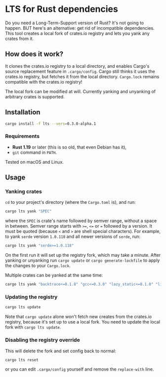 # LTS for Rust dependencies

Do you need a Long-Term-Support version of Rust? It's not going to happen. BUT here's an alternative: get rid of incompatible dependencies. This tool creates a local fork of crates.io registry and lets you yank any crates from it.

## How does it work?

It clones the crates.io registry to a local directory, and enables Cargo's source replacement feature in `.cargo/config`. Cargo still thinks it uses the crates.io registry, but fetches it from the local directory. `Cargo.lock` remains compatible with the crates.io registry!

The local fork can be modified at will. Currently yanking and unyanking of arbitrary crates is supported.

## Installation

```sh
cargo install -f lts --vers=0.3.0-alpha.1
```

### Requirements

 * **Rust 1.19** or later (this is so old, that even Debian has it),
 * `git` command in `PATH`.

Tested on macOS and Linux.

## Usage

### Yanking crates

`cd` to your project's directory (where the `Cargo.toml` is), and run:

```sh
cargo lts yank "SPEC"
```

where the `SPEC` is crate's name followed by semver range, without a space in between. Semver range starts with `>=`, `<=` or `=` followed by a version. It must be quoted (because `<` and `>` are shell special characters). For example, to yank `serde` version `1.0.118` and all newer versions of `serde`, run:

```sh
cargo lts yank "serde>=1.0.118"
```

On the first run it will set up the registry fork, which may take a minute. After yanking or unyanking run `cargo update` or `cargo generate-lockfile` to apply the changes to your `Cargo.lock`.

Multiple crates can be yanked at the same time:

```sh
cargo lts yank "backtrace<=0.1.8" "gcc<=0.3.0" "lazy_static<=0.1.0" "libc^0.1.0" "mio<=0.3.7" "mio=0.6.0" "nix=0.5.0" "num<=0.1.25" "pkg-config<=0.3.2" "rand<=0.3.8" "rustc-serialize<=0.3.21" "semver<=0.1.5" "void<=0.0.4" "winapi<=0.1.17"
```

### Updating the registry

```sh
cargo lts update
```

Note that `cargo update` alone won't fetch new creates from the crates.io registry, because it's set up to use a local fork. You need to update the local fork with `cargo lts update`.


### Disabling the registry override

This will delete the fork and set config back to normal:

```sh
cargo lts reset
```

or you can edit `.cargo/config` yourself and remove the `replace-with` line.
